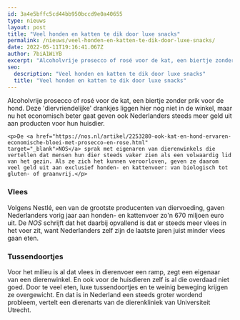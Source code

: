 ```yaml
---
id: 3a4e5bffc5cd44bb950bccd9e0a40655
type: nieuws
layout: post
title: "Veel honden en katten te dik door luxe snacks"
permalink: /nieuws/veel-honden-en-katten-te-dik-door-luxe-snacks/
date: 2022-05-11T19:16:41.067Z
author: 7biA1WiYB
excerpt: "Alcoholvrije prosecco of rosé voor de kat, een biertje zonder prik voor de hond. Deze 'diervriendelijke' drankjes liggen hier nog niet in de winkel, maar nu het economisch beter gaat geven ook Nederlanders steeds meer geld uit aan producten voor hun huisdier.  "
seo:
  description: "Veel honden en katten te dik door luxe snacks"
  title: "Veel honden en katten te dik door luxe snacks"
---
```

Alcoholvrije prosecco of rosé voor de kat, een biertje zonder prik voor de hond. Deze 'diervriendelijke' drankjes liggen hier nog niet in de winkel, maar nu het economisch beter gaat geven ook Nederlanders steeds meer geld uit aan producten voor hun huisdier.  

    <p>De <a href="https://nos.nl/artikel/2253280-ook-kat-en-hond-ervaren-economische-bloei-met-prosecco-en-rose.html" target="_blank">NOS</a> sprak met eigenaren van dierenwinkels die vertellen dat mensen hun dier steeds vaker zien als een volwaardig lid van het gezin. Als ze zich het kunnen veroorloven, geven ze daarom veel geld uit aan exclusief honden- en kattenvoer: van biologisch tot gluten- of graanvrij.</p>
<h3>Vlees</h3>
<p>Volgens Nestlé, een van de grootste producenten van diervoeding, gaven Nederlanders vorig jaar aan honden- en kattenvoer zo'n 670 miljoen euro uit. De <em>NOS</em> schrijft dat het daarbij opvallend is dat er steeds meer vlees in het voer zit, want Nederlanders zelf zijn de laatste jaren juist minder vlees gaan eten.</p>
<h3>Tussendoortjes</h3>
<p>Voor het milieu is al dat vlees in dierenvoer een ramp, zegt een eigenaar van een dierenwinkel. En ook voor de huisdieren zelf is al die overdaad niet goed. Door te veel eten, luxe tussendoortjes en te weinig beweging krijgen ze overgewicht. En dat is in Nederland een steeds groter wordend probleem, vertelt een dierenarts van de dierenkliniek van Universiteit Utrecht.</p>  
